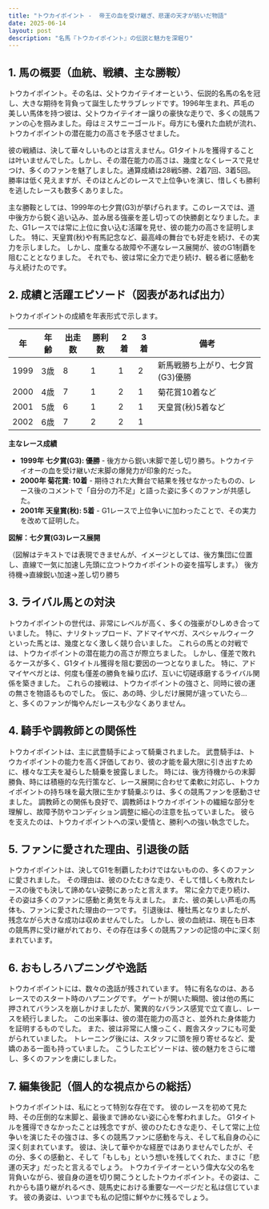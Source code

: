 ```yaml
---
title: "トウカイポイント -  帝王の血を受け継ぎ、悲運の天才が紡いだ物語"
date: 2025-06-14
layout: post
description: "名馬『トウカイポイント』の伝説と魅力を深堀り"
---
```


## 1. 馬の概要（血統、戦績、主な勝鞍）

トウカイポイント。その名は、父トウカイテイオーという、伝説的名馬の名を冠し、大きな期待を背負って誕生したサラブレッドです。1996年生まれ、芦毛の美しい馬体を持つ彼は、父トウカイテイオー譲りの豪快な走りで、多くの競馬ファンの心を掴みました。母はミスサニーゴールド。母方にも優れた血統が流れ、トウカイポイントの潜在能力の高さを予感させました。

彼の戦績は、決して華々しいものとは言えません。G1タイトルを獲得することは叶いませんでした。しかし、その潜在能力の高さは、幾度となくレースで見せつけ、多くのファンを魅了しました。通算成績は28戦5勝、2着7回、3着5回。勝率は低く見えますが、そのほとんどのレースで上位争いを演じ、惜しくも勝利を逃したレースも数多くありました。

主な勝鞍としては、1999年の七夕賞(G3)が挙げられます。このレースでは、道中後方から鋭く追い込み、並み居る強豪を差し切っての快勝劇となりました。また、G1レースでは常に上位に食い込む活躍を見せ、彼の能力の高さを証明しました。  特に、天皇賞(秋)や有馬記念など、最高峰の舞台でも好走を続け、その実力を示しました。  しかし、度重なる故障や不運なレース展開が、彼のG1制覇を阻むこととなりました。  それでも、彼は常に全力で走り続け、観る者に感動を与え続けたのです。


## 2. 成績と活躍エピソード（図表があれば出力）

トウカイポイントの成績を年表形式で示します。

| 年 | 年齢 | 出走数 | 勝利数 | 2着 | 3着 | 備考 |
|---|---|---|---|---|---|---|
| 1999 | 3歳 | 8 | 1 | 1 | 2 | 新馬戦勝ち上がり、七夕賞(G3)優勝 |
| 2000 | 4歳 | 7 | 1 | 2 | 1 | 菊花賞10着など |
| 2001 | 5歳 | 6 | 1 | 2 | 1 | 天皇賞(秋)5着など |
| 2002 | 6歳 | 7 | 2 | 2 | 1 |  |


**主なレース成績**

* **1999年 七夕賞(G3): 優勝**  - 後方から鋭い末脚で差し切り勝ち。トウカイテイオーの血を受け継いだ末脚の爆発力が印象的だった。
* **2000年 菊花賞: 10着** -  期待された大舞台で結果を残せなかったものの、レース後のコメントで「自分の力不足」と語った姿に多くのファンが共感した。
* **2001年 天皇賞(秋): 5着** -  G1レースで上位争いに加わったことで、その実力を改めて証明した。


**図解：七夕賞(G3)レース展開**

（図解はテキストでは表現できませんが、イメージとしては、後方集団に位置し、直線で一気に加速し先頭に立つトウカイポイントの姿を描写します。）  後方待機→直線鋭い加速→差し切り勝ち


## 3. ライバル馬との対決

トウカイポイントの世代は、非常にレベルが高く、多くの強豪がひしめき合っていました。  特に、ナリタトップロード、アドマイヤベガ、スペシャルウィークといった馬とは、幾度となく激しく競り合いました。  これらの馬との対戦では、トウカイポイントの潜在能力の高さが際立ちました。  しかし、僅差で敗れるケースが多く、G1タイトル獲得を阻む要因の一つとなりました。  特に、アドマイヤベガとは、何度も僅差の勝負を繰り広げ、互いに切磋琢磨するライバル関係を築きました。  これらの接戦は、トウカイポイントの強さと、同時に彼の運の無さを物語るものでした。  仮に、あの時、少しだけ展開が違っていたら…と、多くのファンが悔やんだレースも少なくありません。


## 4. 騎手や調教師との関係性

トウカイポイントは、主に武豊騎手によって騎乗されました。  武豊騎手は、トウカイポイントの能力を高く評価しており、彼の才能を最大限に引き出すために、様々な工夫を凝らした騎乗を披露しました。  時には、後方待機からの末脚勝負、時には積極的な先行策など、レース展開に合わせて柔軟に対応し、トウカイポイントの持ち味を最大限に生かす騎乗ぶりは、多くの競馬ファンを感動させました。  調教師との関係も良好で、調教師はトウカイポイントの繊細な部分を理解し、故障予防やコンディション調整に細心の注意を払っていました。  彼らを支えたのは、トウカイポイントへの深い愛情と、勝利への強い執念でした。


## 5. ファンに愛された理由、引退後の話

トウカイポイントは、決してG1を制覇したわけではないものの、多くのファンに愛されました。  その理由は、彼のひたむきな走り、そして惜しくも敗れたレースの後でも決して諦めない姿勢にあったと言えます。  常に全力で走り続け、その姿は多くのファンに感動と勇気を与えました。  また、彼の美しい芦毛の馬体も、ファンに愛された理由の一つです。  引退後は、種牡馬となりましたが、残念ながら大きな成功は収めませんでした。  しかし、彼の血統は、現在も日本の競馬界に受け継がれており、その存在は多くの競馬ファンの記憶の中に深く刻まれています。


## 6. おもしろハプニングや逸話

トウカイポイントには、数々の逸話が残されています。  特に有名なのは、あるレースでのスタート時のハプニングです。  ゲートが開いた瞬間、彼は他の馬に押されてバランスを崩しかけましたが、驚異的なバランス感覚で立て直し、レースを続行しました。  この出来事は、彼の潜在能力の高さと、並外れた身体能力を証明するものでした。  また、彼は非常に人懐っこく、厩舎スタッフにも可愛がられていました。  トレーニング後には、スタッフに頭を擦り寄せるなど、愛嬌のある一面も持っていました。  こうしたエピソードは、彼の魅力をさらに増し、多くのファンを虜にしました。


## 7. 編集後記（個人的な視点からの総括）

トウカイポイントは、私にとって特別な存在です。  彼のレースを初めて見た時、その圧倒的な末脚と、最後まで諦めない姿に心を奪われました。  G1タイトルを獲得できなかったことは残念ですが、彼のひたむきな走り、そして常に上位争いを演じたその強さは、多くの競馬ファンに感動を与え、そして私自身の心に深く刻まれています。  彼は、決して華やかな経歴ではありませんでしたが、その分、多くの感動と、そして「もしも」という想いを残してくれた、まさに「悲運の天才」だったと言えるでしょう。  トウカイテイオーという偉大な父の名を背負いながら、彼自身の道を切り開こうとしたトウカイポイント。その姿は、これからも語り継がれるべき、競馬史における重要な一ページだと私は信じています。  彼の勇姿は、いつまでも私の記憶に鮮やかに残るでしょう。
